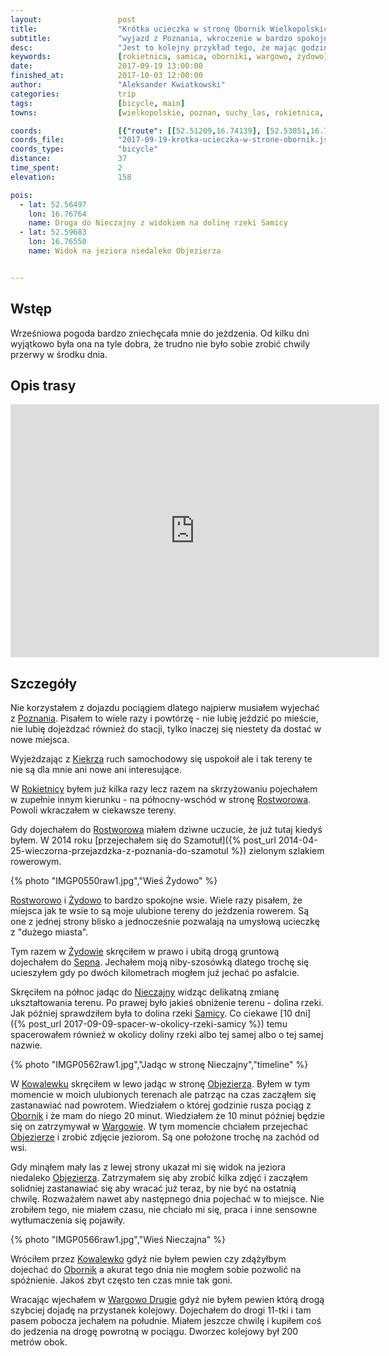 ```yaml
---
layout:                 post
title:                  "Krótka ucieczka w stronę Obornik Wielkopolskich"
subtitle:               "wyjazd z Poznania, wkroczenie w bardzo spokojne wioski i ponowne spotkanie z Doliną Samicy"
desc:                   "Jest to kolejny przykład tego, że mając godzinę można wydostać się rowerem z miejskiem dżungli. Tego dnia wyruszyłem z Poznania na północ w stronę Rokietnicy aby jeszcze pojeździć przed nadchodzącym końcem sezonu."
keywords:               [rokietnica, samica, oborniki, wargowo, żydowo]
date:                   2017-09-19 13:00:00
finished_at:            2017-10-03 12:00:00
author:                 "Aleksander Kwiatkowski"
categories:             trip
tags:                   [bicycle, main]
towns:                  [wielkopolskie, poznan, suchy_las, rokietnica, oborniki]

coords:                 [{"route": [[52.51209,16.74139], [52.53851,16.75984], [52.54718,16.75401], [52.55182,16.77435], [52.58177,16.75855], [52.59058,16.77933], [52.59767,16.76516], [52.59053,16.77967], [52.58344,16.78765], [52.58844,16.82653], [52.58088,16.82782], [52.58020,16.82310]], "type": "bicycle"}]
coords_file:            "2017-09-19-krotka-ucieczka-w-strone-obornik.json"
coords_type:            "bicycle"
distance:               37
time_spent:             2
elevation:              158  

pois:
  - lat: 52.56497
    lon: 16.76764
    name: Droga do Nieczajny z widokiem na dolinę rzeki Samicy
  - lat: 52.59683
    lon: 16.76550
    name: Widok na jeziora niedaleko Objezierza


---
```



[wiki-poznan]: https://pl.wikipedia.org/wiki/Pozna%C5%84
[wiki-kiekrz]: https://pl.wikipedia.org/wiki/Kiekrz_(Pozna%C5%84)
[wiki-rokietnica]: https://pl.wikipedia.org/wiki/Rokietnica_(wojew%C3%B3dztwo_wielkopolskie)
[wiki-rostworowo]: https://pl.wikipedia.org/wiki/Rostworowo
[wiki-zydowo]: https://pl.wikipedia.org/wiki/%C5%BBydowo_(powiat_pozna%C5%84ski)
[wiki-sepno]: https://pl.wikipedia.org/wiki/Sepno_(powiat_obornicki)
[wiki-nieczajna]: https://pl.wikipedia.org/wiki/Nieczajna
[wiki-rzeka-samica]: https://pl.wikipedia.org/wiki/Samica_Kierska
[wiki-kowalewko]: https://pl.wikipedia.org/wiki/Kowalewko_(powiat_obornicki)
[wiki-objezierza]: https://pl.wikipedia.org/wiki/Objezierze_(wojew%C3%B3dztwo_wielkopolskie)
[wiki-oborniki]: https://pl.wikipedia.org/wiki/Oborniki
[wiki-wargowo]: https://pl.wikipedia.org/wiki/Wargowo_(wojew%C3%B3dztwo_wielkopolskie)

Wstęp
-----

Wrześniowa pogoda bardzo zniechęcała mnie do jeżdzenia. Od kilku dni wyjątkowo
była ona na tyle dobra, że trudno nie było sobie zrobić chwily przerwy w środku dnia.

Opis trasy
----------

<iframe height='405' width='590' frameborder='0' allowtransparency='true' scrolling='no' src='https://www.strava.com/activities/1179175484/embed/0e24c183987c1cf44cb33be6066a782504bc2578'></iframe>

Szczegóły
---------

Nie korzystałem z dojazdu pociągiem dlatego najpierw musiałem wyjechać z
[Poznania][wiki-poznan]. Pisałem to wiele razy i powtórzę - nie lubię jeździć
po mieście, nie lubię dojeżdzać również do stacji, tylko inaczej się niestety da
dostać w nowe miejsca.

Wyjeżdzając z [Kiekrza][wiki-kiekrz] ruch samochodowy się uspokoił ale i
tak tereny te nie
są dla mnie ani nowe ani interesujące.

W [Rokietnicy][wiki-rokietnica] byłem już kilka razy lecz razem na skrzyżowaniu
pojechałem w zupełnie innym kierunku - na północny-wschód w stronę
[Rostworowa][wiki-rostworowo]. Powoli wkraczałem w ciekawsze tereny.

Gdy dojechałem do [Rostworowa][wiki-rostworowo] miałem dziwne uczucie, że już tutaj
kiedyś byłem. W 2014 roku
[przejechałem się do Szamotuł]({% post_url 2014-04-25-wieczorna-przejazdzka-z-poznania-do-szamotul %})
zielonym szlakiem rowerowym.

{% photo "IMGP0550raw1.jpg","Wieś Żydowo" %}

[Rostworowo][wiki-rostworowo] i [Żydowo][wiki-zydowo] to bardzo spokojne wsie.
Wiele razy pisałem, że miejsca jak te wsie to są moje ulubione tereny
do jeżdzenia rowerem. Są one z jednej strony blisko a jednocześnie pozwalają
na umysłową ucieczkę z "dużego miasta".

Tym razem w [Żydowie][wiki-zydowo] skręciłem w prawo i ubitą drogą gruntową dojechałem
do [Sepna][wiki-sepno]. Jechałem moją niby-szosówką dlatego trochę się ucieszyłem
gdy po dwóch kilometrach mogłem już jechać po asfalcie.

Skręciłem na północ jadąc do [Nieczajny][wiki-nieczajna] widząc delikatną zmianę
ukształtowania terenu. Po prawej było jakieś obniżenie terenu - dolina rzeki. Jak
później sprawdziłem była to dolina rzeki [Samicy][wiki-rzeka-samica].
Co ciekawe
[10 dni]({% post_url 2017-09-09-spacer-w-okolicy-rzeki-samicy %})
temu spacerowałem również w okolicy doliny rzeki albo tej samej albo o tej
samej nazwie.

{% photo "IMGP0562raw1.jpg","Jadąc w stronę Nieczajny","timeline" %}

W [Kowalewku][wiki-kowalewko] skręciłem w lewo jadąc w stronę [Objezierza][wiki-objezierza].
Byłem w tym momencie w moich ulubionych terenach ale patrząc na czas
zacząłem się zastanawiać nad powrotem. Wiedziałem o której godzinie rusza
pociąg z [Obornik][wiki-oborniki] i że mam do niego 20 minut. Wiedziałem że
10 minut później będzie się on zatrzymywał w [Wargowie][wiki-wargowo].
W tym momencie
chciałem przejechać [Objezierze][wiki-objezierza] i zrobić zdjęcie
jeziorom. Są one położone trochę na zachód od wsi.

Gdy minąłem mały las z lewej strony ukazał mi się widok na jeziora
niedaleko [Objezierza][wiki-objezierza]. Zatrzymałem się aby zrobić kilka zdjęć
i zacząłem solidniej zastanawiać się aby wracać już teraz, by
nie być na ostatnią chwilę.
Rozważałem nawet aby następnego dnia pojechać w to miejsce.
Nie zrobiłem tego, nie miałem czasu, nie chciało mi się, praca i inne sensowne
wytłumaczenia się pojawiły.

{% photo "IMGP0566raw1.jpg","Wieś Nieczajna" %}

Wróciłem przez [Kowalewko][wiki-kowalewko] gdyż nie byłem pewien czy
zdążyłbym dojechać do [Obornik][wiki-oborniki] a akurat tego dnia nie
mogłem sobie pozwolić na spóźnienie. Jakoś zbyt często ten czas mnie tak goni.

Wracając wjechałem w [Wargowo Drugie][wiki-wargowo] gdyż nie byłem
pewien którą drogą szybciej dojadę na przystanek kolejowy. Dojechałem do
drogi 11-tki i tam pasem pobocza jechałem na południe. Miałem jeszcze chwilę i
kupiłem coś do jedzenia na drogę powrotną w pociągu.
Dworzec kolejowy był 200 metrów obok.
